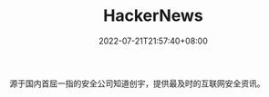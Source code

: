 ﻿---
weight: 
title: "HackerNews"
description: "源于国内首屈一指的安全公司知道创宇，提供最及时的互联网安全资讯"
date: 2022-07-21T21:57:40+08:00
lastmod: 2022-07-21T16:45:40+08:00
draft: false
authors: ["seven"]
featuredImage: "hackernews.jpg"
link: "https://hackernews.cc/"
tags: ["元宇宙资讯","HackerNews"]
categories: ["navigation"]
navigation: ["元宇宙资讯"]
lightgallery: true
toc: true
pinned: false
recommend: false
recommend1: false
---
源于国内首屈一指的安全公司知道创宇，提供最及时的互联网安全资讯。

